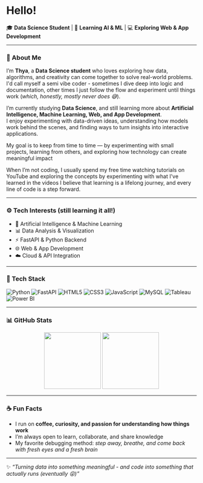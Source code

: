 # Hello!  

🎓 **Data Science Student** | 🤖 **Learning AI & ML** | 💻 **Exploring Web & App Development**

---

### 👋 About Me  
I’m **Thya**, a **Data Science student** who loves exploring how data, algorithms, and creativity can come together to solve real-world problems.
I'd call myself a semi vibe coder - sometimes I dive deep into logic and documentation, other times I just follow the flow and experiment until things work (*which, honestly, mostly never does 😅*).

I’m currently studying **Data Science**, and still learning more about **Artificial Intelligence, Machine Learning, Web, and App Development**.  
I enjoy experimenting with data-driven ideas, understanding how models work behind the scenes, and finding ways to turn insights into interactive applications.  

My goal is to keep from time to time — by experimenting with small projects, learning from others, and exploring how technology can create meaningful impact

When I’m not coding, I usually spend my free time watching tutorials on YouTube and exploring the concepts by experimenting with what I've learned in the videos
I believe that learning is a lifelong journey, and every line of code is a step forward.  

---

### ⚙️ Tech Interests (still learning it all!)
- 🧠 Artificial Intelligence & Machine Learning   
- 📊 Data Analysis & Visualization  
- ⚡ FastAPI & Python Backend  
- 🌐 Web & App Development  
- ☁️ Cloud & API Integration  

---

### 🧰 Tech Stack
![Python](https://img.shields.io/badge/Python-3776AB?style=for-the-badge&logo=python&logoColor=white)
![FastAPI](https://img.shields.io/badge/FastAPI-009688?style=for-the-badge&logo=fastapi&logoColor=white)
![HTML5](https://img.shields.io/badge/HTML5-E34F26?style=for-the-badge&logo=html5&logoColor=white)
![CSS3](https://img.shields.io/badge/CSS3-1572B6?style=for-the-badge&logo=css3&logoColor=white)
![JavaScript](https://img.shields.io/badge/JavaScript-F7DF1E?style=for-the-badge&logo=javascript&logoColor=black)
![MySQL](https://img.shields.io/badge/MySQL-4479A1?style=for-the-badge&logo=mysql&logoColor=white)
![Tableau](https://img.shields.io/badge/Tableau-E97627?style=for-the-badge&logo=tableau&logoColor=white)
![Power BI](https://img.shields.io/badge/Power%20BI-F2C811?style=for-the-badge&logo=powerbi&logoColor=black)

---

### 📊 GitHub Stats
<p align="center">
  <img src="https://github-readme-stats.vercel.app/api?username=rafifradth&show_icons=true&theme=tokyonight" height="150">
  <img src="https://github-readme-stats.vercel.app/api/top-langs/?username=rafifradth&layout=compact&theme=tokyonight" height="150">
</p>

---

### ☕ Fun Facts
- I run on **coffee, curiosity, and passion for understanding how things work**  
- I’m always open to learn, collaborate, and share knowledge  
- My favorite debugging method: *step away, breathe, and come back with fresh eyes and a fresh brain*  

---

✨ *“Turning data into something meaningful - and code into something that actually runs (eventually 😝)”*

<!--
**MR-Thya/MR-Thya** is a ✨ _special_ ✨ repository because its `README.md` (this file) appears on your GitHub profile.

Here are some ideas to get you started:

- 🔭 I’m currently working on ...
- 🌱 I’m currently learning ...
- 👯 I’m looking to collaborate on ...
- 🤔 I’m looking for help with ...
- 💬 Ask me about ...
- 📫 How to reach me: ...
- 😄 Pronouns: ...
- ⚡ Fun fact: ...
-->
